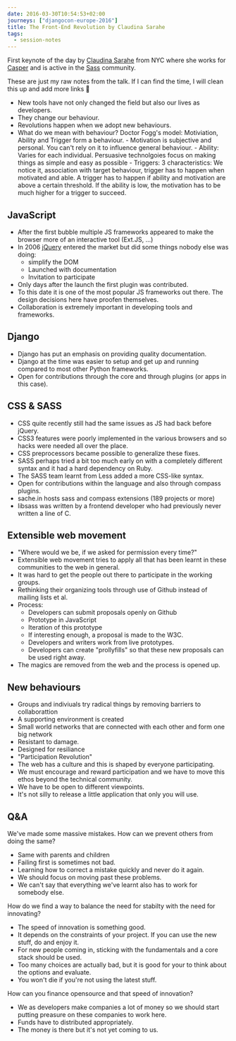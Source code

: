 ```yaml
---
date: 2016-03-30T10:54:53+02:00
journeys: ["djangocon-europe-2016"]
title: The Front-End Revolution by Claudina Sarahe
tags:
  - session-notes
---
```


First keynote of the day by [Claudina Sarahe](https://twitter.com/itsmisscs)
from NYC where she works for [Casper][] and is active in the [Sass][] community.

[casper]: https://casper.com/
[sass]: http://sass-lang.com/

These are just my raw notes from the talk. If I can find the time, I will clean
this up and add more links 🙂

<!--more-->

- New tools have not only changed the field but also our lives as developers.
- They change our behaviour.
- Revolutions happen when we adopt new behaviours.
- What do we mean with behaviour? Doctor Fogg's model: Motiviation, Ability and
  Trigger form a behaviour.
      - Motivation is subjective and personal. You can't rely on it to influence
        general behaviour.
      - Ability: Varies for each individual. Persuasive technolgoies focus on
        making things as simple and easy as possible
      - Triggers: 3 characteristics: We notice it, association with target
        behaviour, trigger has to happen when motivated and able. A trigger has
        to happen if ability and motivation are above a certain threshold. If
        the ability is low, the motivation has to be much higher for a trigger
        to succeed.

## JavaScript

- After the first bubble multiple JS frameworks appeared to make the browser
  more of an interactive tool (Ext.JS, ...)
- In 2006 [jQuery][] entered the market but did some things nobody else was
  doing:
    - simplify the DOM
    - Launched with documentation
    - Invitation to participate
- Only days after the launch the first plugin was contributed.
- To this date it is one of the most popular JS frameworks out there. The design
  decisions here have proofen themselves.
- Collaboration is extremely important in developing tools and frameworks.

[jquery]: https://jquery.com/

## Django

- Django has put an emphasis on providing quality documentation.
- Django at the time was easier to setup and get up and running compared to most
  other Python frameworks.
- Open for contributions through the core and through plugins (or apps in this
  case).

## CSS & SASS

- CSS quite recently still had the same issues as JS had back before jQuery.
- CSS3 features were poorly implemented in the various browsers and so hacks
  were needed all over the place.
- CSS preprocessors became possible to generalize these fixes.
- SASS perhaps tried a bit too much early on with a completely different syntax
  and it had a hard dependency on Ruby.
- The SASS team learnt from Less added a more CSS-like syntax.
- Open for contributions within the language and also through compass plugins.
- sache.in hosts sass and compass extensions (189 projects or more)
- libsass was written by a frontend developer who had previously never written a
  line of C.

## Extensible web movement

- "Where would we be, if we asked for permission every time?"
- Extensible web movement tries to apply all that has been learnt in these
  communities to the web in general.
- It was hard to get the people out there to participate in the working groups.
- Rethinking their organizing tools through use of Github instead of mailing
  lists et al.
- Process:
    - Developers can submit proposals openly on Github
    - Prototype in JavaScript
    - Iteration of this prototype
    - If interesting enough, a proposal is made to the W3C.
    - Developers and writers work from live prototypes.
    - Developers can create "prollyfills" so that these new proposals can be
      used right away.
- The magics are removed from the web and the process is opened up.

## New behaviours

- Groups and indiviuals try radical things by removing barriers to
  collaborattion
- A supporting environment is created
- Small world networks that are connected with each other and form one big
  network
- Resistant to damage.
- Designed for resiliance
- "Participation Revolution"
- The web has a culture and this is shaped by everyone participating.
- We must encourage and reward participation and we have to move this ethos
  beyond the technical community.
- We have to be open to different viewpoints.
- It's not silly to release a little application that only you will use.

## Q&A

We've made some massive mistakes. How can we prevent others from doing the same?

- Same with parents and children
- Failing first is sometimes not bad.
- Learning how to correct a mistake quickly and never do it again.
- We should focus on moving past these problems.
- We can't say that everything we've learnt also has to work for somebody else.

How do we find a way to balance the need for stabilty with the need for
innovating?

- The speed of innovation is something good.
- It depends on the constraints of your project. If you can use the new stuff,
  do and enjoy it.
- For new people coming in, sticking with the fundamentals and a core stack
  should be used.
- Too many choices are actually bad, but it is good for your to think about the
  options and evaluate.
- You won't die if you're not using the latest stuff.

How can you finance opensource and that speed of innovation?

- We as developers make companies a lot of money so we should start putting
  preasure on these companies to work here.
- Funds have to distributed appropriately.
- The money is there but it's not yet coming to us.
